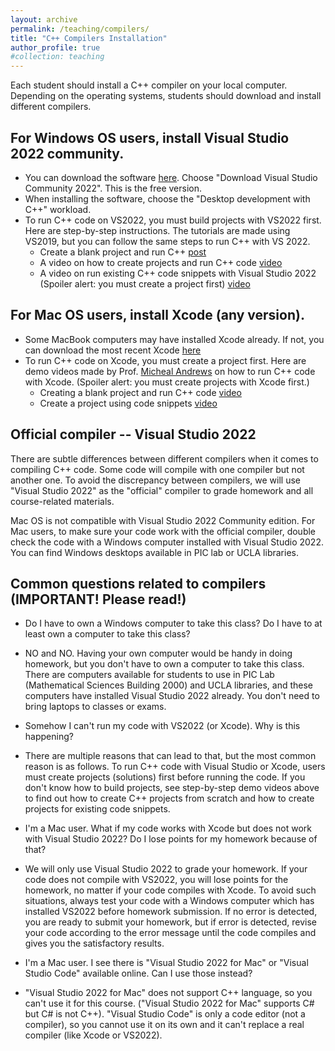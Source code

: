 ```yaml
---
layout: archive
permalink: /teaching/compilers/
title: "C++ Compilers Installation"
author_profile: true
#collection: teaching
---
```


Each student should install a C++ compiler on your local computer. Depending on the operating systems, students should download and install different compilers.

For Windows OS users, install Visual Studio 2022 community.
---
* You can download the software [here](https://visualstudio.microsoft.com/vs/). Choose "Download Visual Studio Community 2022". This is the free version.
* When installing the software, choose the "Desktop development with C++" workload.
* To run C++ code on VS2022, you must build projects with VS2022 first. Here are step-by-step instructions. The tutorials are made using VS2019, but you can follow the same steps to run C++ with VS 2022.
    * Create a blank project and run C++ [post](https://www.pic.ucla.edu/getting-started-with-microsoft-visual-studio-2019/)
    * A video on how to create projects and run C++ code [video](https://drive.google.com/open?id=19SgBvEt8olEaTbo6WnGIYxqb3IbekJiz)
    * A video on run existing C++ code snippets with Visual Studio 2022 (Spoiler alert: you must create a project first) [video](https://drive.google.com/open?id=1b5zSI4H9nNv3_vJtRCPuPtnRG3qPV-zy)

For Mac OS users, install Xcode (any version).
---
* Some MacBook computers may have installed Xcode already. If not, you can download the most recent Xcode [here](https://developer.apple.com/xcode/)
* To run C++ code on Xcode, you must create a project first. Here are demo videos made by Prof. [Micheal Andrews](https://www.math.ucla.edu/~mjandr/) on how to run C++ code with Xcode. (Spoiler alert: you must create projects with Xcode first.)
    * Creating a blank project and run C++ code [video](https://drive.google.com/open?id=1zu-fbDBu1w86CDrXtcA9-J4LrkIX7eBA)
    * Create a project using code snippets [video](https://drive.google.com/open?id=1nYun2gefcHs0_EqmaZJcfVhztcMTQncw)

Official compiler -- Visual Studio 2022
---
There are subtle differences between different compilers when it comes to compiling C++ code. Some code will compile with one compiler but not another one. To avoid the discrepancy between compilers, we will use "Visual Studio 2022" as the "official" compiler to grade homework and all course-related materials. 

Mac OS is not compatible with Visual Studio 2022 Community edition. For Mac users, to make sure your code work with the official compiler, double check the code with a Windows computer installed with Visual Studio 2022. You can find Windows desktops available in PIC lab or UCLA libraries. 

Common questions related to compilers (IMPORTANT! Please read!)
---
* Do I have to own a Windows computer to take this class? Do I have to at least own a computer to take this class?
* NO and NO. Having your own computer would be handy in doing homework, but you don't have to own a computer to take this class. There are computers available for students to use in PIC Lab (Mathematical Sciences Building 2000) and UCLA libraries, and these computers have installed Visual Studio 2022 already. You don't need to bring laptops to classes or exams.

* Somehow I can't run my code with VS2022 (or Xcode). Why is this happening?
* There are multiple reasons that can lead to that, but the most common reason is as follows. To run C++ code with Visual Studio or Xcode, users must create projects (solutions) first before running the code. If you don't know how to build projects, see step-by-step demo videos above to find out how to create C++ projects from scratch and how to create projects for existing code snippets.

* I'm a Mac user. What if my code works with Xcode but does not work with Visual Studio 2022? Do I lose points for my homework because of that?
* We will only use Visual Studio 2022 to grade your homework. If your code does not compile with VS2022, you will lose points for the homework, no matter if your code compiles with Xcode. To avoid such situations, always test your code with a Windows computer which has installed VS2022 before homework submission. If no error is detected, you are ready to submit your homework, but if error is detected, revise your code according to the error message until the code compiles and gives you the satisfactory results.

* I'm a Mac user. I see there is "Visual Studio 2022 for Mac" or "Visual Studio Code" available online. Can I use those instead?
* "Visual Studio 2022 for Mac" does not support C++ language, so you can't use it for this course. ("Visual Studio 2022 for Mac" supports C# but C# is not C++). "Visual Studio Code" is only a code editor (not a compiler), so you cannot use it on its own and it can't replace a real compiler (like Xcode or VS2022).
